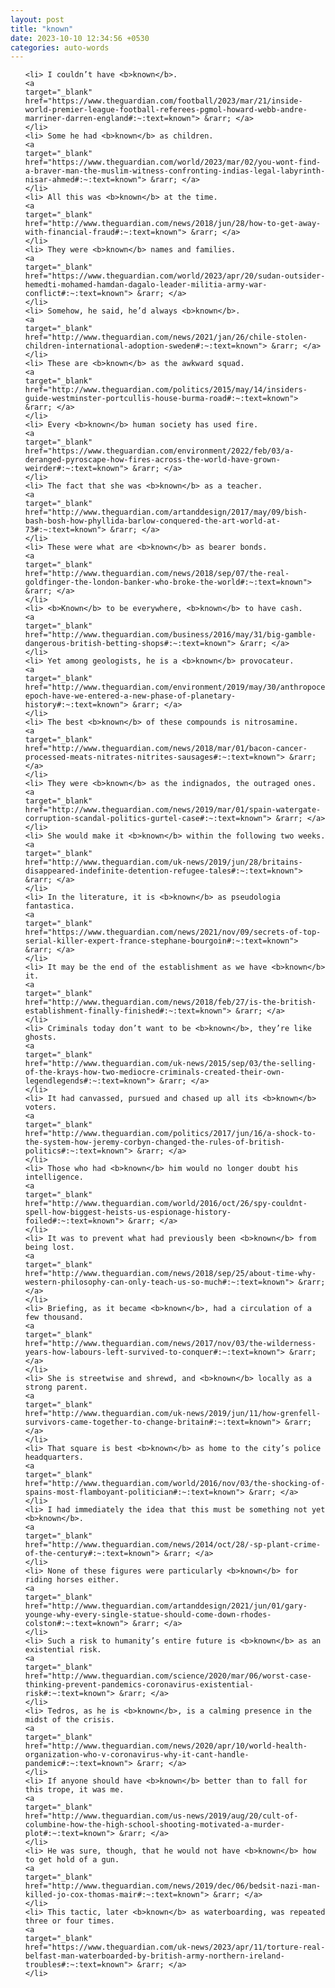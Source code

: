 ```yaml
---
layout: post
title: "known"
date: 2023-10-10 12:34:56 +0530
categories: auto-words
---
```

<ol>

    <li> I couldn’t have <b>known</b>.
    <a 
    target="_blank" 
    href="https://www.theguardian.com/football/2023/mar/21/inside-world-premier-league-football-referees-pgmol-howard-webb-andre-marriner-darren-england#:~:text=known"> &rarr; </a>
    </li>
    <li> Some he had <b>known</b> as children.
    <a 
    target="_blank" 
    href="https://www.theguardian.com/world/2023/mar/02/you-wont-find-a-braver-man-the-muslim-witness-confronting-indias-legal-labyrinth-nisar-ahmed#:~:text=known"> &rarr; </a>
    </li>
    <li> All this was <b>known</b> at the time.
    <a 
    target="_blank" 
    href="http://www.theguardian.com/news/2018/jun/28/how-to-get-away-with-financial-fraud#:~:text=known"> &rarr; </a>
    </li>
    <li> They were <b>known</b> names and families.
    <a 
    target="_blank" 
    href="https://www.theguardian.com/world/2023/apr/20/sudan-outsider-hemedti-mohamed-hamdan-dagalo-leader-militia-army-war-conflict#:~:text=known"> &rarr; </a>
    </li>
    <li> Somehow, he said, he’d always <b>known</b>.
    <a 
    target="_blank" 
    href="http://www.theguardian.com/news/2021/jan/26/chile-stolen-children-international-adoption-sweden#:~:text=known"> &rarr; </a>
    </li>
    <li> These are <b>known</b> as the awkward squad.
    <a 
    target="_blank" 
    href="http://www.theguardian.com/politics/2015/may/14/insiders-guide-westminster-portcullis-house-burma-road#:~:text=known"> &rarr; </a>
    </li>
    <li> Every <b>known</b> human society has used fire.
    <a 
    target="_blank" 
    href="https://www.theguardian.com/environment/2022/feb/03/a-deranged-pyroscape-how-fires-across-the-world-have-grown-weirder#:~:text=known"> &rarr; </a>
    </li>
    <li> The fact that she was <b>known</b> as a teacher.
    <a 
    target="_blank" 
    href="http://www.theguardian.com/artanddesign/2017/may/09/bish-bash-bosh-how-phyllida-barlow-conquered-the-art-world-at-73#:~:text=known"> &rarr; </a>
    </li>
    <li> These were what are <b>known</b> as bearer bonds.
    <a 
    target="_blank" 
    href="http://www.theguardian.com/news/2018/sep/07/the-real-goldfinger-the-london-banker-who-broke-the-world#:~:text=known"> &rarr; </a>
    </li>
    <li> <b>Known</b> to be everywhere, <b>known</b> to have cash.
    <a 
    target="_blank" 
    href="http://www.theguardian.com/business/2016/may/31/big-gamble-dangerous-british-betting-shops#:~:text=known"> &rarr; </a>
    </li>
    <li> Yet among geologists, he is a <b>known</b> provocateur.
    <a 
    target="_blank" 
    href="http://www.theguardian.com/environment/2019/may/30/anthropocene-epoch-have-we-entered-a-new-phase-of-planetary-history#:~:text=known"> &rarr; </a>
    </li>
    <li> The best <b>known</b> of these compounds is nitrosamine.
    <a 
    target="_blank" 
    href="http://www.theguardian.com/news/2018/mar/01/bacon-cancer-processed-meats-nitrates-nitrites-sausages#:~:text=known"> &rarr; </a>
    </li>
    <li> They were <b>known</b> as the indignados, the outraged ones.
    <a 
    target="_blank" 
    href="http://www.theguardian.com/news/2019/mar/01/spain-watergate-corruption-scandal-politics-gurtel-case#:~:text=known"> &rarr; </a>
    </li>
    <li> She would make it <b>known</b> within the following two weeks.
    <a 
    target="_blank" 
    href="http://www.theguardian.com/uk-news/2019/jun/28/britains-disappeared-indefinite-detention-refugee-tales#:~:text=known"> &rarr; </a>
    </li>
    <li> In the literature, it is <b>known</b> as pseudologia fantastica.
    <a 
    target="_blank" 
    href="https://www.theguardian.com/news/2021/nov/09/secrets-of-top-serial-killer-expert-france-stephane-bourgoin#:~:text=known"> &rarr; </a>
    </li>
    <li> It may be the end of the establishment as we have <b>known</b> it.
    <a 
    target="_blank" 
    href="http://www.theguardian.com/news/2018/feb/27/is-the-british-establishment-finally-finished#:~:text=known"> &rarr; </a>
    </li>
    <li> Criminals today don’t want to be <b>known</b>, they’re like ghosts.
    <a 
    target="_blank" 
    href="http://www.theguardian.com/uk-news/2015/sep/03/the-selling-of-the-krays-how-two-mediocre-criminals-created-their-own-legendlegends#:~:text=known"> &rarr; </a>
    </li>
    <li> It had canvassed, pursued and chased up all its <b>known</b> voters.
    <a 
    target="_blank" 
    href="http://www.theguardian.com/politics/2017/jun/16/a-shock-to-the-system-how-jeremy-corbyn-changed-the-rules-of-british-politics#:~:text=known"> &rarr; </a>
    </li>
    <li> Those who had <b>known</b> him would no longer doubt his intelligence.
    <a 
    target="_blank" 
    href="http://www.theguardian.com/world/2016/oct/26/spy-couldnt-spell-how-biggest-heists-us-espionage-history-foiled#:~:text=known"> &rarr; </a>
    </li>
    <li> It was to prevent what had previously been <b>known</b> from being lost.
    <a 
    target="_blank" 
    href="http://www.theguardian.com/news/2018/sep/25/about-time-why-western-philosophy-can-only-teach-us-so-much#:~:text=known"> &rarr; </a>
    </li>
    <li> Briefing, as it became <b>known</b>, had a circulation of a few thousand.
    <a 
    target="_blank" 
    href="http://www.theguardian.com/news/2017/nov/03/the-wilderness-years-how-labours-left-survived-to-conquer#:~:text=known"> &rarr; </a>
    </li>
    <li> She is streetwise and shrewd, and <b>known</b> locally as a strong parent.
    <a 
    target="_blank" 
    href="http://www.theguardian.com/uk-news/2019/jun/11/how-grenfell-survivors-came-together-to-change-britain#:~:text=known"> &rarr; </a>
    </li>
    <li> That square is best <b>known</b> as home to the city’s police headquarters.
    <a 
    target="_blank" 
    href="http://www.theguardian.com/world/2016/nov/03/the-shocking-of-spains-most-flamboyant-politician#:~:text=known"> &rarr; </a>
    </li>
    <li> I had immediately the idea that this must be something not yet <b>known</b>.
    <a 
    target="_blank" 
    href="http://www.theguardian.com/news/2014/oct/28/-sp-plant-crime-of-the-century#:~:text=known"> &rarr; </a>
    </li>
    <li> None of these figures were particularly <b>known</b> for riding horses either.
    <a 
    target="_blank" 
    href="http://www.theguardian.com/artanddesign/2021/jun/01/gary-younge-why-every-single-statue-should-come-down-rhodes-colston#:~:text=known"> &rarr; </a>
    </li>
    <li> Such a risk to humanity’s entire future is <b>known</b> as an existential risk.
    <a 
    target="_blank" 
    href="http://www.theguardian.com/science/2020/mar/06/worst-case-thinking-prevent-pandemics-coronavirus-existential-risk#:~:text=known"> &rarr; </a>
    </li>
    <li> Tedros, as he is <b>known</b>, is a calming presence in the midst of the crisis.
    <a 
    target="_blank" 
    href="http://www.theguardian.com/news/2020/apr/10/world-health-organization-who-v-coronavirus-why-it-cant-handle-pandemic#:~:text=known"> &rarr; </a>
    </li>
    <li> If anyone should have <b>known</b> better than to fall for this trope, it was me.
    <a 
    target="_blank" 
    href="http://www.theguardian.com/us-news/2019/aug/20/cult-of-columbine-how-the-high-school-shooting-motivated-a-murder-plot#:~:text=known"> &rarr; </a>
    </li>
    <li> He was sure, though, that he would not have <b>known</b> how to get hold of a gun.
    <a 
    target="_blank" 
    href="http://www.theguardian.com/news/2019/dec/06/bedsit-nazi-man-killed-jo-cox-thomas-mair#:~:text=known"> &rarr; </a>
    </li>
    <li> This tactic, later <b>known</b> as waterboarding, was repeated three or four times.
    <a 
    target="_blank" 
    href="https://www.theguardian.com/uk-news/2023/apr/11/torture-real-belfast-man-waterboarded-by-british-army-northern-ireland-troubles#:~:text=known"> &rarr; </a>
    </li>